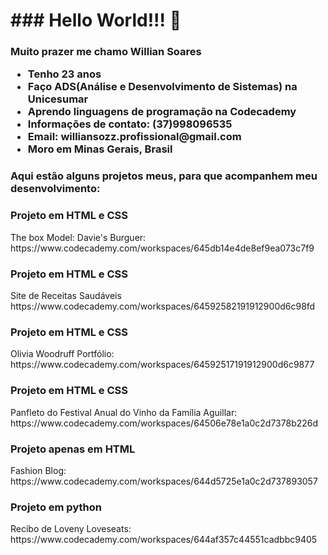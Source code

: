 <h1>### Hello World!!! 👋</h1>

<h3>Muito prazer me chamo Willian Soares
  <p>
 
</p>
  <ul>
    <li>Tenho 23 anos</li>
    <li>Faço ADS(Análise e Desenvolvimento de Sistemas) na Unicesumar</li>
    <li>Aprendo linguagens de programação na Codecademy</li>
    <li>Informações de contato: (37)998096535</li>
    <li>Email: williansozz.profissional@gmail.com</li>
    <li>Moro em Minas Gerais, Brasil</li>
  </ul>
</h3>

<h3>
  Aqui estão alguns projetos meus, para que acompanhem meu desenvolvimento:
</h3>

<h3>Projeto em HTML e CSS</h3>
The box Model: Davie's Burguer:
https://www.codecademy.com/workspaces/645db14e4de8ef9ea073c7f9

<h3>Projeto em HTML e CSS</h3>
Site de Receitas Saudáveis
https://www.codecademy.com/workspaces/64592582191912900d6c98fd

<h3>Projeto em HTML e CSS</h3>
Olivia Woodruff Portfólio:
https://www.codecademy.com/workspaces/64592517191912900d6c9877

<h3>Projeto em HTML e CSS</h3>
Panfleto do Festival Anual do Vinho da Família Aguillar:
https://www.codecademy.com/workspaces/64506e78e1a0c2d7378b226d

<h3>Projeto apenas em HTML</h3>
Fashion Blog:
https://www.codecademy.com/workspaces/644d5725e1a0c2d737893057

<h3>Projeto em python</h3>
Recibo de Loveny Loveseats:
https://www.codecademy.com/workspaces/644af357c44551cadbbc9405

<!--
**WillianSozz/WillianSozz** is a ✨ _special_ ✨ repository because its `README.md` (this file) appears on your GitHub profile.

Here are some ideas to get you started:

- 🔭 I’m currently working on ...
- 🌱 I’m currently learning ...
- 👯 I’m looking to collaborate on ...
- 🤔 I’m looking for help with ...
- 💬 Ask me about ...
- 📫 How to reach me: ...
- 😄 Pronouns: ...
- ⚡ Fun fact: ...
-->
